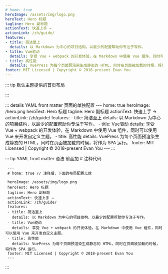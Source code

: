 ```yaml
---
# home: true
heroImage: /assets/img/logo.png
heroText: Hero 标题
tagline: Hero 副标题
actionText: 快速上手 →
actionLink: /zh/guide/
features:
- title: 简洁至上
  details: 以 Markdown 为中心的项目结构，以最少的配置帮助你专注于写作。
- title: Vue驱动
  details: 享受 Vue + webpack 的开发体验，在 Markdown 中使用 Vue 组件，同时可以使用 Vue 来开发自定义主题。
- title: 高性能
  details: VuePress 为每个页面预渲染生成静态的 HTML，同时在页面被加载的时候，将作为 SPA 运行。
footer: MIT Licensed | Copyright © 2018-present Evan You
---
```


::: tip
 默认主题提供的首页布局

:::

::: details
    YAML front matter 页面的单独配置
    ---
    home: true
    heroImage: /hero.png
    heroText: Hero 标题
    tagline: Hero 副标题
    actionText: 快速上手 →
    actionLink: /zh/guide/
    features:
    - title: 简洁至上
      details: 以 Markdown 为中心的项目结构，以最少的配置帮助你专注于写作。
    - title: Vue驱动
      details: 享受 Vue + webpack 的开发体验，在 Markdown 中使用 Vue 组件，同时可以使用 Vue 来开发自定义主题。
    - title: 高性能
      details: VuePress 为每个页面预渲染生成静态的 HTML，同时在页面被加载的时候，将作为 SPA 运行。
    footer: MIT Licensed | Copyright © 2018-present Evan You
    ---
:::

::: tip
 YAML front matter 语法 前面加 # 注释代码
 
     ---
     # home: true // 注释后，下面的布局配置无效
     
     heroImage: /assets/img/logo.png
     heroText: Hero 标题
     tagline: Hero 副标题
     actionText: 快速上手 →
     actionLink: /zh/guide/
     features:
     - title: 简洁至上
       details: 以 Markdown 为中心的项目结构，以最少的配置帮助你专注于写作。
     - title: Vue驱动
       details: 享受 Vue + webpack 的开发体验，在 Markdown 中使用 Vue 组件，同时可以使用 Vue 来开发自定义主题。
     - title: 高性能
       details: VuePress 为每个页面预渲染生成静态的 HTML，同时在页面被加载的时候，将作为 SPA 运行。
     footer: MIT Licensed | Copyright © 2018-present Evan You
     ---
:::
